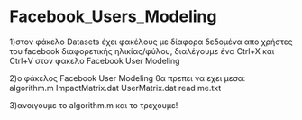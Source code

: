 # Facebook_Users_Modeling                                       

1)στον φάκελο Datasets έχει φακέλους με δίαφορα δεδομένα απο χρήστες του facebook διαφορετικής ηλικίας/φύλου, διαλέγουμε ένα Ctrl+X και Ctrl+V στον φακελο Facebook User Modeling  

2)o φάκελος Facebook User Modeling θα πρεπει να εχει μεσα:     
algorithm.m
ImpactMatrix.dat
UserMatrix.dat
read me.txt

3)ανοιγουμε το algorithm.m και το τρεχουμε!
                    

  
   
   












































